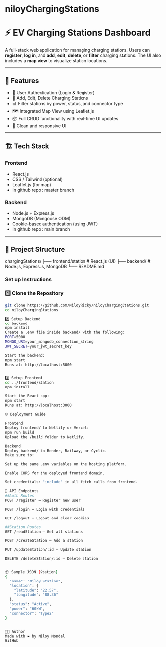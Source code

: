 # niloyChargingStations

# ⚡ EV Charging Stations Dashboard

A full-stack web application for managing charging stations. Users can **register**, **log in**, and **add**, **edit**, **delete**, or **filter** charging stations. The UI also includes a **map view** to visualize station locations.

---

## 🚀 Features

- 🔐 User Authentication (Login & Register)
- 📍 Add, Edit, Delete Charging Stations
- 📊 Filter stations by power, status, and connector type
- 🗺️ Integrated Map View using Leaflet.js
- 📦 Full CRUD functionality with real-time UI updates
- 🎨 Clean and responsive UI

---

## 🏗️ Tech Stack

### Frontend
- React.js
- CSS / Tailwind (optional)
- Leaflet.js (for map)
- In github repo : master branch

### Backend
- Node.js + Express.js
- MongoDB (Mongoose ODM)
- Cookie-based authentication (using JWT)
- In github repo : main branch

---

## 📂 Project Structure

chargingStations/
├── frontend/station # React.js (UI)
├── backend/ # Node.js, Express.js, MongoDB
└── README.md

### Set up Instructions
### 1️⃣ Clone the Repository

```bash
git clone https://github.com/NiloyRicky/niloyChargingStations.git
cd niloyChargingStations

2️⃣ Setup Backend
cd backend
npm install
Create a .env file inside backend/ with the following:
PORT=5000
MONGO_URI=your_mongodb_connection_string
JWT_SECRET=your_jwt_secret_key

Start the backend:
npm start
Runs at: http://localhost:5000


3️⃣ Setup Frontend
cd ../frontend/station
npm install

Start the React app:
npm start
Runs at: http://localhost:3000

🌐 Deployment Guide

Frontend
Deploy frontend/ to Netlify or Vercel:
npm run build
Upload the /build folder to Netlify.

Backend
Deploy backend/ to Render, Railway, or Cyclic.
Make sure to:

Set up the same .env variables on the hosting platform.

Enable CORS for the deployed frontend domain.

Set credentials: "include" in all fetch calls from frontend.

🔗 API Endpoints
##Auth Routes
POST /register – Register new user

POST /login – Login with credentials

GET /logout – Logout and clear cookies

##Station Routes
GET /readStation – Get all stations 

POST /createStation – Add a station 

PUT /updateStation/:id – Update station 

DELETE /deleteStation/:id – Delete station 


📦 Sample JSON (Station)
{
  "name": "Niloy Station",
  "location": {
    "latitude": "22.57",
    "longitude": "88.36"
  },
  "status": "Active",
  "power": "60kW",
  "connector": "Type2"
}


👨‍💻 Author
Made with ❤️ by Niloy Mondal
GitHub

